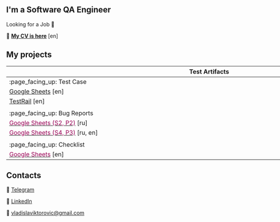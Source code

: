 ## I'm a Software QA Engineer
Looking for a Job :briefcase:

:page_with_curl: [**My CV is here**](https://drive.google.com/file/d/1JLZaOi7nhB-fEBaY5zcWY_SkYF6508DL/view?usp=sharing) [en]
## My projects
<table class="tg" style="undefined;table-layout: fixed; width: 3255px">
<colgroup>
<col style="width: 1085px">
<col style="width: 1085px">
<col style="width: 1085px">
</colgroup>
<thead>
  <tr>
    <th class="tg-vwo1">Test Artifacts</th>
    <th class="tg-vwo1">API and Databases</th>
    <th class="tg-vwo1">Test Design Techniques</th>
  </tr>
</thead>
<tbody>
  <tr>
    <td class="tg-077p">:page_facing_up: Test Case</td>
    <td class="tg-077p">:open_file_folder: Postman Collection</td>
    <td class="tg-077p">:open_file_folder: Pairwise</td>
  </tr>
  <tr>
    <td class="tg-hfk9"><a href="https://docs.google.com/spreadsheets/d/1S1YrmWPZlFmiKqU7RcQ3CzcOCdpc8bOV/edit?usp=sharing&ouid=107443168054211483345&rtpof=true&sd=true" target="_blank" rel="noopener noreferrer">Google Sheets</a> [en]</td>
    <td class="tg-hfk9"><a href="https://drive.google.com/drive/folders/1hF4w30N5s2bU2tGZPQn7nTiq0NdOTvWD?usp=sharing" target="_blank" rel="noopener noreferrer"><span style="color:#905">Google Drive</span></a></td>
    <td class="tg-hfk9"><a href="https://drive.google.com/drive/folders/1TsKzMSNs1W67L1GMUJGqd6uaaEUBvDjQ?usp=sharing" target="_blank" rel="noopener noreferrer"><span style="color:#905">Google Drive</span></a></td>
  </tr>
  <tr>
    <td class="tg-hfk9"><a href="https://drive.google.com/file/d/15mOVGl5BZROXjWDzBEs80_AyPNjT6qkW/view?usp=sharing" target="_blank" rel="noopener noreferrer">TestRail</a> [en]</td>
    <td class="tg-hfk9"><a href="https://github.com/khamitskiy-vlad/Postman" target="_blank" rel="noopener noreferrer"><span style="color:#905">Repository</span></a></td>
    <td class="tg-hfk9"><a href="https://github.com/khamitskiy-vlad/Test-Design/tree/main/Pairwise" target="_blank" rel="noopener noreferrer"><span style="color:#905">Repository</span></a></td>
  </tr>
  <tr>
    <td class="tg-077p"></td>
    <td class="tg-hfk9"></td>
    <td class="tg-hfk9"></td>
  </tr>
  <tr>
    <td class="tg-077p">:page_facing_up: Bug Reports</td>
    <td class="tg-077p">:open_file_folder: SQL Queries</td>
    <td class="tg-077p">:open_file_folder: Decision Table</td>
  </tr>
  <tr>
    <td class="tg-hfk9"><a href="https://docs.google.com/spreadsheets/d/1GS2ZhW3b-URgRG22oQg-32lynYKkNKhM/edit?usp=sharing&ouid=107443168054211483345&rtpof=true&sd=true" target="_blank" rel="noopener noreferrer"><span style="color:#905">Google Sheets (S2, P2)</span></a> [ru]</td>
    <td class="tg-hfk9"><a href="https://drive.google.com/drive/folders/189hku17o1N1dxqSKfucZFfrIDOcYQc0p?usp=sharing" target="_blank" rel="noopener noreferrer"><span style="color:#905">Google Drive</span></a></td>
    <td class="tg-hfk9"><a href="https://docs.google.com/spreadsheets/d/19GfIMoSUMv4SNSAXyacFTqSZoW7Z5mlT/edit?usp=sharing&ouid=107443168054211483345&rtpof=true&sd=true" target="_blank" rel="noopener noreferrer"><span style="color:#905">Google Drive</span></a></td>
  </tr>
  <tr>
    <td class="tg-hfk9"><a href="https://docs.google.com/spreadsheets/d/18UtKclYpmZqhhmPqPewysP1HXwFSUPTC/edit?usp=sharing&ouid=107443168054211483345&rtpof=true&sd=true" target="_blank" rel="noopener noreferrer"><span style="color:#905">Google Sheets (S4, P3)</span></a> [ru, en]</td>
    <td class="tg-hfk9"><a href="https://github.com/khamitskiy-vlad/SQL" target="_blank" rel="noopener noreferrer"><span style="color:#905">Repository</span></a></td>
    <td class="tg-hfk9"><a href="https://github.com/khamitskiy-vlad/Test-Design/blob/main/Decision%20Table/Decision%20Table.xlsx" target="_blank" rel="noopener noreferrer"><span style="color:#905">Repository</span></a></td>
  </tr>
  <tr>
    <td class="tg-077p"></td>
    <td class="tg-hfk9"></td>
    <td class="tg-hfk9"></td>
  </tr>
  <tr>
    <td class="tg-077p">:page_facing_up: Checklist</td>
    <td class="tg-hfk9"></td>
    <td class="tg-hfk9"></td>
  </tr>
  <tr>
    <td class="tg-hfk9"><a href="https://docs.google.com/spreadsheets/d/1CVbyfe0qAsoQyXcnaQzswXQg1HHBcqWe/edit?usp=sharing&ouid=107443168054211483345&rtpof=true&sd=true" target="_blank" rel="noopener noreferrer"><span style="color:#905">Google Sheets</span></a> [en]</td>
    <td class="tg-hfk9"></td>
    <td class="tg-hfk9"></td>
  </tr>
</tbody>
</table>

## Contacts
:iphone: [Telegram](https://t.me/vladislav_khamitskiy)

:busts_in_silhouette: [LinkedIn](http://www.linkedin.com/in/vladislav-khamitskiy)

:email: vladislaviktorovic@gmail.com
